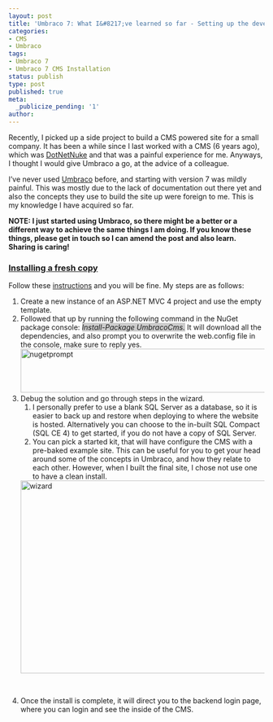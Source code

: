 ```yaml
---
layout: post
title: 'Umbraco 7: What I&#8217;ve learned so far - Setting up the development environment'
categories:
- CMS
- Umbraco
tags:
- Umbraco 7
- Umbraco 7 CMS Installation
status: publish
type: post
published: true
meta:
  _publicize_pending: '1'
author: 
---
```

<p>Recently, I picked up a side project to build a CMS powered site for a small company. It has been a while since I last worked with a CMS (6 years ago), which was <a href="http://www.dnnsoftware.com/" target="_blank">DotNetNuke</a> and that was a painful experience for me. Anyways, I thought I would give Umbraco a go, at the advice of a colleague.</p>
<p>I’ve never used <a href="http://umbraco.com/" target="_blank">Umbraco</a> before, and starting with version 7 was mildly painful. This was mostly due to the lack of documentation out there yet and also the concepts they use to build the site up were foreign to me. This is my knowledge I have acquired so far.</p>
<p><strong>NOTE: I just started using Umbraco, so there might be a better or a different way to achieve the same things I am doing. If you know these things, please get in touch so I can amend the post and also learn. Sharing is caring!</strong></p>
<h3><span style="font-weight:bold;"><span style="text-decoration:underline;">Installing a fresh copy</span></span></h3>
<p>Follow these <a href="http://our.umbraco.org/documentation/installation/install-umbraco-with-nuget" target="_blank">instructions</a> and you will be fine. My steps are as follows:</p>
<ol>
<li>Create a new instance of an ASP.NET MVC 4 project and use the empty template.</li>
<li>Followed that up by running the following command in the NuGet package console: <span style="background-color:#cccccc;"><em>Install-Package UmbracoCms.</em></span><span style="background-color:#ffffff;"><em> </em>It will download all the dependencies, and also prompt you to overwrite the web.config file in the console, make sure to reply yes.</span><a href="http://pwee167.files.wordpress.com/2014/01/nugetprompt.jpg"><img style="background-image:none;padding-top:0;padding-left:0;display:inline;padding-right:0;border-width:0;" title="nugetprompt" alt="nugetprompt" src="http://pwee167.files.wordpress.com/2014/01/nugetprompt_thumb.jpg" width="600" height="86" border="0" /></a></li>
<li>Debug the solution and go through steps in the wizard.
<ol>
<li>I personally prefer to use a blank SQL Server as a database, so it is easier to back up and restore when deploying to where the website is hosted. Alternatively you can choose to the in-built SQL Compact (SQL CE 4) to get started, if you do not have a copy of SQL Server.</li>
<li>You can pick a started kit, that will have configure the CMS with a pre-baked example site. This can be useful for you to get your head around some of the concepts in Umbraco, and how they relate to each other. However, when I built the final site, I chose not use one to have a clean install.</li>
</ol>
<div><a href="http://pwee167.files.wordpress.com/2014/01/wizard.jpg"><img style="background-image:none;padding-top:0;padding-left:0;display:inline;padding-right:0;border-width:0;" title="wizard" alt="wizard" src="http://pwee167.files.wordpress.com/2014/01/wizard_thumb.jpg" width="600" height="379" border="0" /></a></div>
<p>&nbsp;</li>
<li>Once the install is complete, it will direct you to the backend login page, where you can login and see the inside of the CMS.</li>
</ol>
